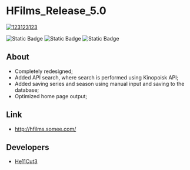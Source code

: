 # HFilms_Release_5.0

<a href="https://ibb.co/JHY06sP"><img src="https://i.ibb.co/vkNgyj8/123123123.png" alt="123123123" border="0"></a>

![Static Badge](https://img.shields.io/badge/Framework-ASP.NET_8.0-purple?logo=dotnet) ![Static Badge](https://img.shields.io/badge/Language-C%23-purple?logo=csharp) ![Static Badge](https://img.shields.io/badge/DataBase-MSSQL-purple?logo=microsoftsqlserver)

## About

- Completely redesigned;
- Added API search, where search is performed using Kinopoisk API;
- Added saving series and season using manual input and saving to the database;
- Optimized home page output;

## Link

- http://hfilms.somee.com/

## Developers

- [He11Cut3](https://github.com/He11Cut3)
